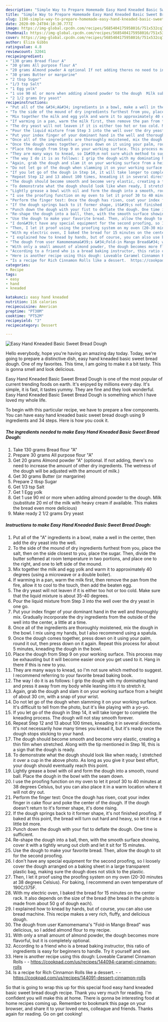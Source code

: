 ```yaml
---
description: "Simple Way to Prepare Homemade Easy Hand Kneaded Basic Sweet Bread Dough"
title: "Simple Way to Prepare Homemade Easy Hand Kneaded Basic Sweet Bread Dough"
slug: 1198-simple-way-to-prepare-homemade-easy-hand-kneaded-basic-sweet-bread-dough
date: 2020-09-24T04:10:30.777Z
image: https://img-global.cpcdn.com/recipes/5685404175958016/751x532cq70/easy-hand-kneaded-basic-sweet-bread-dough-recipe-main-photo.jpg
thumbnail: https://img-global.cpcdn.com/recipes/5685404175958016/751x532cq70/easy-hand-kneaded-basic-sweet-bread-dough-recipe-main-photo.jpg
cover: https://img-global.cpcdn.com/recipes/5685404175958016/751x532cq70/easy-hand-kneaded-basic-sweet-bread-dough-recipe-main-photo.jpg
author: Eliza Gibbs
ratingvalue: 4.8
reviewcount: 32041
recipeingredient:
- "130 grams Bread flour A"
- "30 grams All purpose flour A"
- "20 grams Almond powder A optional If not adding theres no need to increase the amount of other dry ingredients The wetness of the dough will be adjusted with the amount of milk"
- "30 grams Butter or margarine"
- "2 tbsp Sugar"
- "1/3 tsp Salt"
- "1 Egg yolk"
- "1 use 90 ml or more when adding almond powder to the dough  Milk substitute 20 ml of the milk with heavy cream if available This makes the bread even more delicious"
- "2 1/2 grams Dry yeast"
recipeinstructions:
- "Put all of the &#34;A&#34; ingredients in a bowl, make a well in the center, then add the dry yeast into the well."
- "To the side of the mound of dry ingredients furthest from you, place the salt, then on the side closest to you, place the sugar. Then, divide the butter softened at room temperature in two portions, and place one to the right, and one to left side of the mound."
- "Mix together the milk and egg yolk and warm it to approximately 40 degrees (using a microwave or a double boiler)."
- "If warming in a pan, warm the milk first, then remove the pan from the fire, allow it to cool to the touch, then add the beaten egg."
- "The dry yeast will not leaven if it is either too hot or too cold. Make sure that the liquid mixture is about 35-40 degrees."
- "Pour the liquid mixture from Step 3 into the well over the dry yeast in one go."
- "Put your index finger of your dominant hand in the well and thoroughly mix. Gradually incorporate the dry ingredients from the outside of the well into the center, a little at a time."
- "Once all of the ingredients are thoroughly moistened, mix the dough in the bowl. I mix using my hands, but I also recommend using a spatula."
- "Once the dough comes together, press down on it using your palm, round it out, then press down on it again. Repeat this process for about 5 minutes, kneading the dough in the bowl."
- "Place the dough from Step 9 on your working surface. This process may be exhausting but it will become easier once you get used to it. Hang in there if this is new to you."
- "They are many ways to knead, so I&#39;m not sure which method to suggest. I recommend referring to your favorite bread baking book."
- "The way I do it is as follows: I grip the dough with my dominating hand and press it away from my body while leaning into it to stretch it."
- "Again, grab the dough and slam it on your working surface from a height of about 30 cm, with a snap of your wrist."
- "Do not let go of the dough when slamming it on your working surface. It&#39;s difficult to tell from the photo, but it&#39;s like playing with a yo-yo."
- "If you let go of the dough in Step 14, it will take longer to complete the kneading process. The dough will not stay smooth forever."
- "Repeat Step 12 and 13 about 100 times, kneading it in several directions. It&#39;s not necessarily how many times you knead it, but it&#39;s ready once the dough stops sticking to your hand."
- "The dough should become smooth and become very elastic, creating a thin film when stretched. Along with the tip mentioned in Step 16, this is a sign that the dough is ready."
- "To demonstrate what the dough should look like when ready, I stretched it over a cup in the above photo. As long as you give it your best effort, your dough should eventually reach this point."
- "Lightly grease a bowl with oil and form the dough into a smooth, round ball. Place the dough in the bowl with the seam down."
- "I use the proofing function on my oven to let it proof 30 to 40 minutes at 38 degrees Celsius, but you can also place it in a warm location where it will not dry out."
- "Perform the finger test: Once the dough has risen, coat your index finger in cake flour and poke the center of the dough. If the dough doesn&#39;t return to it&#39;s former shape, it&#39;s done rising."
- "If the dough springs back to it former shape, it&#39;s not finished proofing. If baked at this point, the bread will turn out hard and heavy, so let it rise a little bit more."
- "Punch down the dough with your fist to deflate the dough. One time is sufficient."
- "Re-shape the dough into a ball, then, with the smooth surface showing, cover it with a tightly wrung out cloth and let it sit for 15 minutes."
- "Use the dough to make your favorite bread. Then, allow the dough to sit for the second proofing."
- "I don&#39;t have any special equipment for the second proofing, so I loosely cover the dough arranged on a baking sheet in a large transparent plastic bag, making sure the dough does not stick to the plastic."
- "Then, I let it proof using the proofing system on my oven (20-30 minutes at 38 degrees Celsius). For baking, I recommend an oven temperature of 190C/375F."
- "With my electric oven, I baked the bread for 15 minutes on the center rack. It also depends on the size of the bread (the bread in the photo is made from about 50 g of dough each)."
- "I explained how to knead by hands, but of course, you can also use bread machine.  This recipe makes a very rich, fluffy, and delicious dough."
- "The dough from user Kamomemama&#39;s &#34;Fold-in Mango Bread&#34; was delicious, so I added almond flour to my recipe."
- "With only a small amount of almond powder, the dough becomes more flavorful, but it is completely optional."
- "According to a friend who is a bread baking instructor, this ratio of ingredients is easy for beginners to handle. Try it yourself and see."
- "Here is another recipe using this dough: Loveable Caramel Cinnamon Rolls  https://cookpad.com/us/recipes/144094-caramel-cinnamon-rolls"
- "Is a recipe for Rich Cinnamon Rolls like a dessert.  https://cookpad.com/us/recipes/144091-dessert-cinnamon-rolls"
categories:
- Recipe
tags:
- easy
- hand
- kneaded

katakunci: easy hand kneaded 
nutrition: 116 calories
recipecuisine: American
preptime: "PT30M"
cooktime: "PT52M"
recipeyield: "3"
recipecategory: Dessert

---
```



![Easy Hand Kneaded Basic Sweet Bread Dough](https://img-global.cpcdn.com/recipes/5685404175958016/751x532cq70/easy-hand-kneaded-basic-sweet-bread-dough-recipe-main-photo.jpg)

Hello everybody, hope you're having an amazing day today. Today, we're going to prepare a distinctive dish, easy hand kneaded basic sweet bread dough. One of my favorites. This time, I am going to make it a bit tasty. This is gonna smell and look delicious.



Easy Hand Kneaded Basic Sweet Bread Dough is one of the most popular of current trending foods on earth. It's enjoyed by millions every day. It's simple, it is fast, it tastes yummy. They are fine and they look wonderful. Easy Hand Kneaded Basic Sweet Bread Dough is something which I have loved my whole life.


To begin with this particular recipe, we have to prepare a few components. You can have easy hand kneaded basic sweet bread dough using 9 ingredients and 34 steps. Here is how you cook it.

<!--inarticleads1-->

##### The ingredients needed to make Easy Hand Kneaded Basic Sweet Bread Dough:

1. Take 130 grams Bread flour &#34;A&#34;
1. Prepare 30 grams All purpose flour &#34;A&#34;
1. Get 20 grams Almond powder &#34;A&#34; (optional. If not adding, there&#39;s no need to increase the amount of other dry ingredients. The wetness of the dough will be adjusted with the amount of milk.)
1. Get 30 grams Butter (or margarine)
1. Prepare 2 tbsp Sugar
1. Get 1/3 tsp Salt
1. Get 1 Egg yolk
1. Get 1 use 90 ml or more when adding almond powder to the dough.  Milk (substitute 20 ml of the milk with heavy cream if available. This makes the bread even more delicious)
1. Make ready 2 1/2 grams Dry yeast




<!--inarticleads2-->

##### Instructions to make Easy Hand Kneaded Basic Sweet Bread Dough:

1. Put all of the &#34;A&#34; ingredients in a bowl, make a well in the center, then add the dry yeast into the well.
1. To the side of the mound of dry ingredients furthest from you, place the salt, then on the side closest to you, place the sugar. Then, divide the butter softened at room temperature in two portions, and place one to the right, and one to left side of the mound.
1. Mix together the milk and egg yolk and warm it to approximately 40 degrees (using a microwave or a double boiler).
1. If warming in a pan, warm the milk first, then remove the pan from the fire, allow it to cool to the touch, then add the beaten egg.
1. The dry yeast will not leaven if it is either too hot or too cold. Make sure that the liquid mixture is about 35-40 degrees.
1. Pour the liquid mixture from Step 3 into the well over the dry yeast in one go.
1. Put your index finger of your dominant hand in the well and thoroughly mix. Gradually incorporate the dry ingredients from the outside of the well into the center, a little at a time.
1. Once all of the ingredients are thoroughly moistened, mix the dough in the bowl. I mix using my hands, but I also recommend using a spatula.
1. Once the dough comes together, press down on it using your palm, round it out, then press down on it again. Repeat this process for about 5 minutes, kneading the dough in the bowl.
1. Place the dough from Step 9 on your working surface. This process may be exhausting but it will become easier once you get used to it. Hang in there if this is new to you.
1. They are many ways to knead, so I&#39;m not sure which method to suggest. I recommend referring to your favorite bread baking book.
1. The way I do it is as follows: I grip the dough with my dominating hand and press it away from my body while leaning into it to stretch it.
1. Again, grab the dough and slam it on your working surface from a height of about 30 cm, with a snap of your wrist.
1. Do not let go of the dough when slamming it on your working surface. It&#39;s difficult to tell from the photo, but it&#39;s like playing with a yo-yo.
1. If you let go of the dough in Step 14, it will take longer to complete the kneading process. The dough will not stay smooth forever.
1. Repeat Step 12 and 13 about 100 times, kneading it in several directions. It&#39;s not necessarily how many times you knead it, but it&#39;s ready once the dough stops sticking to your hand.
1. The dough should become smooth and become very elastic, creating a thin film when stretched. Along with the tip mentioned in Step 16, this is a sign that the dough is ready.
1. To demonstrate what the dough should look like when ready, I stretched it over a cup in the above photo. As long as you give it your best effort, your dough should eventually reach this point.
1. Lightly grease a bowl with oil and form the dough into a smooth, round ball. Place the dough in the bowl with the seam down.
1. I use the proofing function on my oven to let it proof 30 to 40 minutes at 38 degrees Celsius, but you can also place it in a warm location where it will not dry out.
1. Perform the finger test: Once the dough has risen, coat your index finger in cake flour and poke the center of the dough. If the dough doesn&#39;t return to it&#39;s former shape, it&#39;s done rising.
1. If the dough springs back to it former shape, it&#39;s not finished proofing. If baked at this point, the bread will turn out hard and heavy, so let it rise a little bit more.
1. Punch down the dough with your fist to deflate the dough. One time is sufficient.
1. Re-shape the dough into a ball, then, with the smooth surface showing, cover it with a tightly wrung out cloth and let it sit for 15 minutes.
1. Use the dough to make your favorite bread. Then, allow the dough to sit for the second proofing.
1. I don&#39;t have any special equipment for the second proofing, so I loosely cover the dough arranged on a baking sheet in a large transparent plastic bag, making sure the dough does not stick to the plastic.
1. Then, I let it proof using the proofing system on my oven (20-30 minutes at 38 degrees Celsius). For baking, I recommend an oven temperature of 190C/375F.
1. With my electric oven, I baked the bread for 15 minutes on the center rack. It also depends on the size of the bread (the bread in the photo is made from about 50 g of dough each).
1. I explained how to knead by hands, but of course, you can also use bread machine.  This recipe makes a very rich, fluffy, and delicious dough.
1. The dough from user Kamomemama&#39;s &#34;Fold-in Mango Bread&#34; was delicious, so I added almond flour to my recipe.
1. With only a small amount of almond powder, the dough becomes more flavorful, but it is completely optional.
1. According to a friend who is a bread baking instructor, this ratio of ingredients is easy for beginners to handle. Try it yourself and see.
1. Here is another recipe using this dough: Loveable Caramel Cinnamon Rolls -  - https://cookpad.com/us/recipes/144094-caramel-cinnamon-rolls
1. Is a recipe for Rich Cinnamon Rolls like a dessert. -  - https://cookpad.com/us/recipes/144091-dessert-cinnamon-rolls




So that is going to wrap this up for this special food easy hand kneaded basic sweet bread dough recipe. Thank you very much for reading. I'm confident you will make this at home. There is gonna be interesting food at home recipes coming up. Remember to bookmark this page on your browser, and share it to your loved ones, colleague and friends. Thanks again for reading. Go on get cooking!
